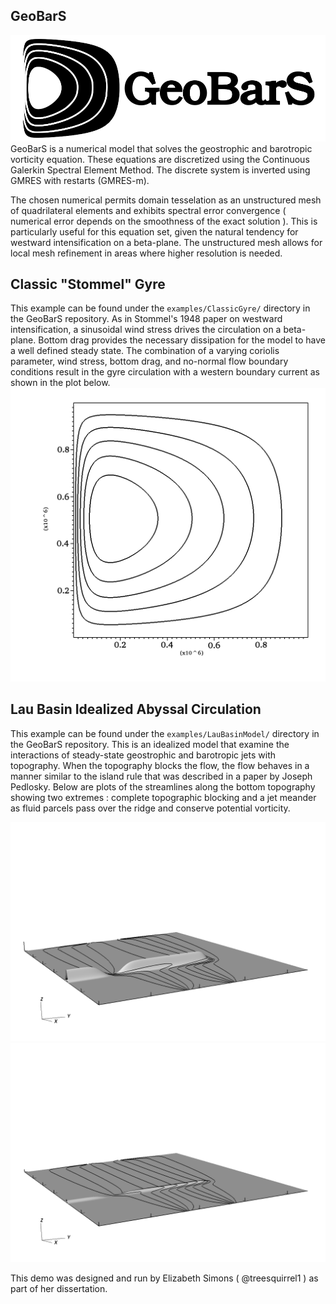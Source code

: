 ## GeoBarS
![useful image](geobars_logo.png)
GeoBarS is a numerical model that solves the geostrophic and barotropic vorticity equation. These equations are discretized using the Continuous Galerkin Spectral Element Method. The discrete system is inverted using GMRES with restarts (GMRES-m). 

The chosen numerical permits domain tesselation as an unstructured mesh of quadrilateral elements and exhibits spectral error convergence ( numerical error depends on the smoothness of the exact solution ). This is particularly useful for this equation set, given the natural tendency for westward intensification on a beta-plane. The unstructured mesh allows for local mesh refinement in areas where higher resolution is needed.

## Classic "Stommel" Gyre
This example can be found under the `examples/ClassicGyre/` directory in the GeoBarS repository. As in Stommel's 1948 paper on westward intensification, a sinusoidal wind stress drives the circulation on a beta-plane. Bottom drag provides the necessary dissipation for the model to have a well defined steady state. The combination of a varying coriolis parameter, wind stress, bottom drag, and no-normal flow boundary conditions result in the gyre circulation with a western boundary current as shown in the plot below.
![Westward Intensification Stream Function](classic_gyre.png)

## Lau Basin Idealized Abyssal Circulation
This example can be found under the `examples/LauBasinModel/` directory in the GeoBarS repository. This is an idealized model that examine the interactions of steady-state geostrophic and barotropic jets with topography. When the topography blocks the flow, the flow behaves in a manner similar to the island rule that was described in a paper by Joseph Pedlosky. Below are plots of the streamlines along the bottom topography showing two extremes : complete topographic blocking and a jet meander as fluid parcels pass over the ridge and conserve potential vorticity. 

![useful image](streamfunction_3dview.0000.png)
![useful image](streamfunction_3dview.0008.png)

This demo was designed and run by Elizabeth Simons ( @treesquirrel1 ) as part of her dissertation.

